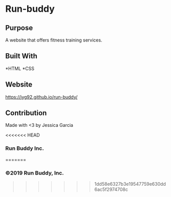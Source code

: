# Run-buddy

## Purpose
A website that offers fitness training services.

## Built With
*HTML
*CSS

## Website
https://jyg92.github.io/run-buddy/

## Contribution
Made with <3 by Jessica Garcia 

<<<<<<< HEAD
### Run Buddy Inc.
=======
### ©2019 Run Buddy, Inc. 
>>>>>>> 1dd58e6327b3e19547759e630dd6ac5f2974708c
